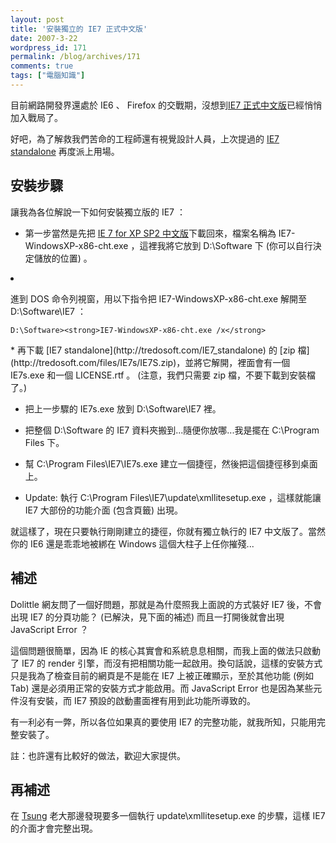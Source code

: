 ```yaml
---
layout: post
title: '安裝獨立的 IE7 正式中文版'
date: 2007-3-22
wordpress_id: 171
permalink: /blog/archives/171
comments: true
tags: ["電腦知識"]
---
```


目前網路開發界還處於 IE6 、 Firefox 的交戰期，沒想到[IE7 正式中文版](http://www.microsoft.com/taiwan/windows/ie/downloads/default.mspx)已經悄悄加入戰局了。

好吧，為了解救我們苦命的工程師還有視覺設計人員，上次提過的 [IE7 standalone](http://tredosoft.com/IE7_standalone) 再度派上用場。

## 安裝步驟

讓我為各位解說一下如何安裝獨立版的 IE7 ：

* 第一步當然是先把 [IE 7  for XP SP2 中文版](http://download.microsoft.com/download/4/a/5/4a5a86de-af85-432e-979c-fa69e5d781db/IE7-WindowsXP-x86-cht.exe)下載回來，檔案名稱為 IE7-WindowsXP-x86-cht.exe ，這裡我將它放到 D:\Software 下 (你可以自行決定儲放的位置) 。

<li>

進到 DOS 命令列視窗，用以下指令把 IE7-WindowsXP-x86-cht.exe 解開至 D:\Software\IE7 ：

```
D:\Software><strong>IE7-WindowsXP-x86-cht.exe /x</strong>

```
</li>
* 再下載 [IE7 standalone](http://tredosoft.com/IE7_standalone) 的 [zip 檔](http://tredosoft.com/files/IE7s/IE7S.zip)，並將它解開，裡面會有一個 IE7s.exe 和一個 LICENSE.rtf 。 (注意，我們只需要 zip 檔，不要下載到安裝檔了。) 

* 把上一步驟的 IE7s.exe 放到 D:\Software\IE7 裡。

* 把整個 D:\Software 的 IE7 資料夾搬到...隨便你放哪...我是擺在 C:\Program Files 下。

* 幫 C:\Program Files\IE7\IE7s.exe 建立一個捷徑，然後把這個捷徑移到桌面上。

* Update: 執行 C:\Program Files\IE7\update\xmllitesetup.exe ，這樣就能讓 IE7 大部份的功能介面 (包含頁籤) 出現。



就這樣了，現在只要執行剛剛建立的捷徑，你就有獨立執行的 IE7 中文版了。當然你的 IE6 還是乖乖地被綁在 Windows 這個大柱子上任你摧殘... 

## 補述

Dolittle 網友問了一個好問題，那就是為什麼照我上面說的方式裝好 IE7 後，不會出現 IE7 的分頁功能？ (已解決，見下面的補述) 而且一打開後就會出現 JavaScript Error ？

這個問題很簡單，因為 IE 的核心其實會和系統息息相關，而我上面的做法只啟動了 IE7 的 render 引擎，而沒有把相關功能一起啟用。換句話說，這樣的安裝方式只是我為了檢查目前的網頁是不是能在 IE7 上被正確顯示，至於其他功能 (例如 Tab) 還是必須用正常的安裝方式才能啟用。而 JavaScript Error 也是因為某些元件沒有安裝，而 IE7 預設的啟動畫面裡有用到此功能所導致的。

有一利必有一弊，所以各位如果真的要使用 IE7 的完整功能，就我所知，只能用完整安裝了。

註：也許還有比較好的做法，歡迎大家提供。

## 再補述

在 [Tsung](http://plog.longwin.com.tw/news-windows/2006/10/27/windows_multiple_ie_2006) 老大那邊發現要多一個執行 update\xmllitesetup.exe 的步驟，這樣 IE7 的介面才會完整出現。
